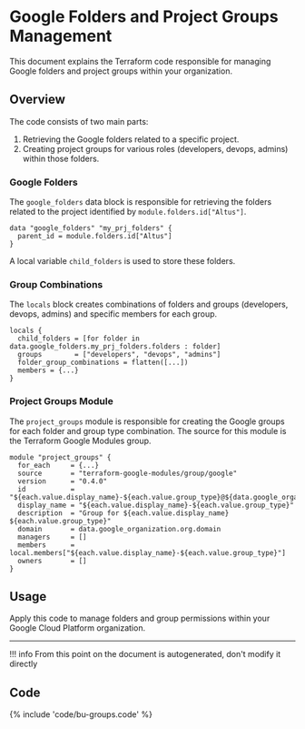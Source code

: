 # Google Folders and Project Groups Management

This document explains the Terraform code responsible for managing Google folders and project groups within your organization.

## Overview

The code consists of two main parts:
1. Retrieving the Google folders related to a specific project.
2. Creating project groups for various roles (developers, devops, admins) within those folders.

### Google Folders

The `google_folders` data block is responsible for retrieving the folders related to the project identified by `module.folders.id["Altus"]`.

```hcl
data "google_folders" "my_prj_folders" {
  parent_id = module.folders.id["Altus"]
}
```

A local variable `child_folders` is used to store these folders.

### Group Combinations

The `locals` block creates combinations of folders and groups (developers, devops, admins) and specific members for each group.

```hcl
locals {
  child_folders = [for folder in data.google_folders.my_prj_folders.folders : folder]
  groups        = ["developers", "devops", "admins"]
  folder_group_combinations = flatten([...])
  members = {...}
}
```

### Project Groups Module

The `project_groups` module is responsible for creating the Google groups for each folder and group type combination. The source for this module is the Terraform Google Modules group.

```hcl
module "project_groups" {
  for_each     = {...}
  source       = "terraform-google-modules/group/google"
  version      = "0.4.0"
  id           = "${each.value.display_name}-${each.value.group_type}@${data.google_organization.org.domain}"
  display_name = "${each.value.display_name}-${each.value.group_type}"
  description  = "Group for ${each.value.display_name} ${each.value.group_type}"
  domain       = data.google_organization.org.domain
  managers     = []
  members      = local.members["${each.value.display_name}-${each.value.group_type}"]
  owners       = []
}
```

## Usage

Apply this code to manage folders and group permissions within your Google Cloud Platform organization.

---
!!! info
    From this point on the document is autogenerated, don't modify it directly

## Code

{% include 'code/bu-groups.code' %}
